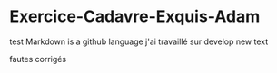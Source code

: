 # Exercice-Cadavre-Exquis-Adam
test
Markdown is a github language
j'ai travaillé sur develop
new text

fautes corrigés